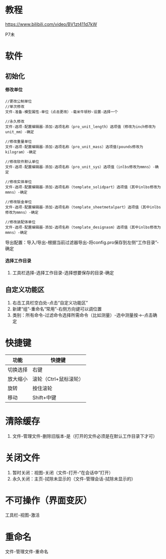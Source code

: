 # 教程

https://www.bilibili.com/video/BV1zt411d7kW

P7未

# 软件

## 初始化

#### 修改单位

```
//更改公制单位
//单次修改
文件-准备-模型属性-单位（点击更改）-毫米牛顿秒-设置-选择一个

//永久修改
文件-选项-配置编辑器-添加-选项名称（pro_unit_length）选项值（修改为inch修改为unit_mm）-确定
```

```
//修改重量单位
文件-选项-配置编辑器-添加-选项名称（pro_unit_mass）选项值(pounds修改为kilogram）-确定
```

```
//修改软件默认单位
文件-选项-配置编辑器-添加-选项名称（pro_unit_sys）选项值（inlbs修改为mmns）-确定
```

```
//修改实体单位
文件-选项-配置编辑器-添加-选项名称（template_solidpart）选项值（其中inlbs修改为mmns）-确定
```

```
//修改钣金单位
文件-选项-配置编辑器-添加-选项名称（template_sheetmetalpart）选项值（其中inlbs修改为mmns）-确定
```

```
//修改装配体单位
文件-选项-配置编辑器-添加-选项名称（template_designasm）选项值（其中inlbs修改为mmns）-确定
```

导出配置：导入/导出-根据当前过滤器导出-将config.pro保存到左侧“工作目录”-确定

#### 选择工作目录

1. 工具栏选择-选择工作目录-选择想要保存的目录-确定

## 自定义功能区

1. 右击工具栏空白处-点击“自定义功能区”
2. 新建“组”-重命名“常用”-右侧方向键可以调位置
3. 类别：所有命令-过滤命令选择所需命令（比如测量）-选中测量按→-点击确定

# 快捷键

| 功能     | 快捷键                |
| -------- | --------------------- |
| 切换选择 | 右键                  |
| 放大缩小 | 滚轮（Ctrl+鼠标滚轮） |
| 旋转     | 按住滚轮              |
| 移动     | Shift+中键            |

# 清除缓存

1. 文件-管理文件-删除旧版本-是（打开的文件必须是在默认工作目录下才可）

# 关闭文件

1. 暂时关闭：视图-关闭（文件-打开-“在会话中”打开）
2. 永久关闭：主页-拭除未显示的（文件-管理会话-拭除未显示的）

# 不可操作（界面变灰）

工具栏-视图-激活

# 重命名

文件-管理文件-重命名